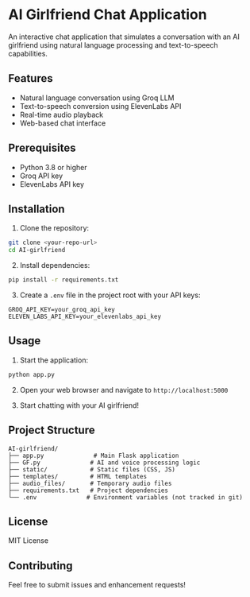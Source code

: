 # AI Girlfriend Chat Application

An interactive chat application that simulates a conversation with an AI girlfriend using natural language processing and text-to-speech capabilities.

## Features

- Natural language conversation using Groq LLM
- Text-to-speech conversion using ElevenLabs API
- Real-time audio playback
- Web-based chat interface

## Prerequisites

- Python 3.8 or higher
- Groq API key
- ElevenLabs API key

## Installation

1. Clone the repository:
```bash
git clone <your-repo-url>
cd AI-girlfriend
```

2. Install dependencies:
```bash
pip install -r requirements.txt
```

3. Create a `.env` file in the project root with your API keys:
```
GROQ_API_KEY=your_groq_api_key
ELEVEN_LABS_API_KEY=your_elevenlabs_api_key
```

## Usage

1. Start the application:
```bash
python app.py
```

2. Open your web browser and navigate to `http://localhost:5000`

3. Start chatting with your AI girlfriend!

## Project Structure

```
AI-girlfriend/
├── app.py              # Main Flask application
├── GF.py              # AI and voice processing logic
├── static/            # Static files (CSS, JS)
├── templates/         # HTML templates
├── audio_files/       # Temporary audio files
├── requirements.txt   # Project dependencies
└── .env              # Environment variables (not tracked in git)
```

## License

MIT License

## Contributing

Feel free to submit issues and enhancement requests! 